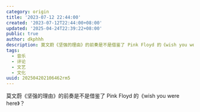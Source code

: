 ```yaml
---
category: origin
title: '2023-07-12 22:44:00'
created: '2023-07-12T22:44:00+08:00'
updated: '2025-04-24T22:39:22+08:00'
public: true
author: dkphhh
description: 莫文蔚《坚强的理由》的前奏是不是借鉴了 Pink Floyd 的《wish you were here》……
tags:
  - 音乐
  - 评论
  - 文艺
  - 文化
uuid: 202504202106462rm5
---
```


莫文蔚《坚强的理由》的前奏是不是借鉴了 Pink Floyd 的《wish you were here》？
